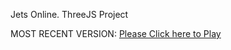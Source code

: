 Jets Online. ThreeJS Project

MOST RECENT VERSION: [Please Click here to Play](https://rawcdn.githack.com/alperenbutun/jets-online/59258d0/index.html)
